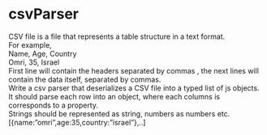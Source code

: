 <h1>csvParser</h1>
<div>CSV file is a file that represents a table structure in a text format.</div>

<div>For example,</div>
<div>Name, Age, Country</div>
<div>Omri, 35, Israel </div>

<div>First line will contain the headers separated by commas , the next lines will contain the data itself, separated by commas.
<div>Write a csv parser that deserializes a CSV file into a typed list of js objects. 
<div>It should parse each row into an object, where each columns is corresponds to a property. 
<div>Strings should be represented as string, numbers as numbers etc.
<div> [{name:”omri”,age:35,country:”israel”},..]
